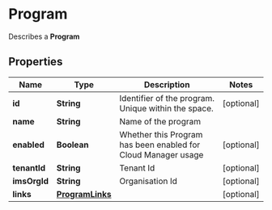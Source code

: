

# Program

Describes a __Program__
## Properties

Name | Type | Description | Notes
------------ | ------------- | ------------- | -------------
**id** | **String** | Identifier of the program. Unique within the space. |  [optional]
**name** | **String** | Name of the program | 
**enabled** | **Boolean** | Whether this Program has been enabled for Cloud Manager usage |  [optional]
**tenantId** | **String** | Tenant Id |  [optional]
**imsOrgId** | **String** | Organisation Id |  [optional]
**links** | [**ProgramLinks**](ProgramLinks.md) |  |  [optional]



